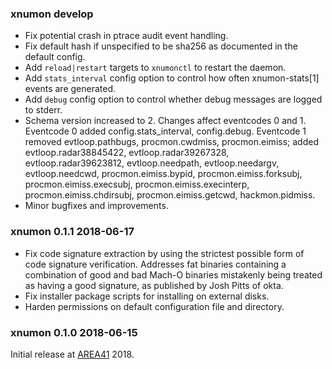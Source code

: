 ### xnumon develop

-   Fix potential crash in ptrace audit event handling.
-   Fix default hash if unspecified to be sha256 as documented in the default
    config.
-   Add `reload|restart` targets to `xnumonctl` to restart the daemon.
-   Add `stats_interval` config option to control how often xnumon-stats[1]
    events are generated.
-   Add `debug` config option to control whether debug messages are logged to
    stderr.
-   Schema version increased to 2.  Changes affect eventcodes 0 and 1.
    Eventcode 0 added config.stats_interval, config.debug.
    Eventcode 1 removed evtloop.pathbugs, procmon.cwdmiss, procmon.eimiss;
    added evtloop.radar38845422, evtloop.radar39267328, evtloop.radar39623812,
    evtloop.needpath, evtloop.needargv, evtloop.needcwd, procmon.eimiss.bypid,
    procmon.eimiss.forksubj, procmon.eimiss.execsubj, procmon.eimiss.execinterp,
    procmon.eimiss.chdirsubj, procmon.eimiss.getcwd, hackmon.pidmiss.
-   Minor bugfixes and improvements.


### xnumon 0.1.1 2018-06-17

-   Fix code signature extraction by using the strictest possible form of
    code signature verification.  Addresses fat binaries containing a
    combination of good and bad Mach-O binaries mistakenly being treated as
    having a good signature, as published by Josh Pitts of okta.
-   Fix installer package scripts for installing on external disks.
-   Harden permissions on default configuration file and directory.


### xnumon 0.1.0 2018-06-15

Initial release at [AREA41](//a41con.ch) 2018.
